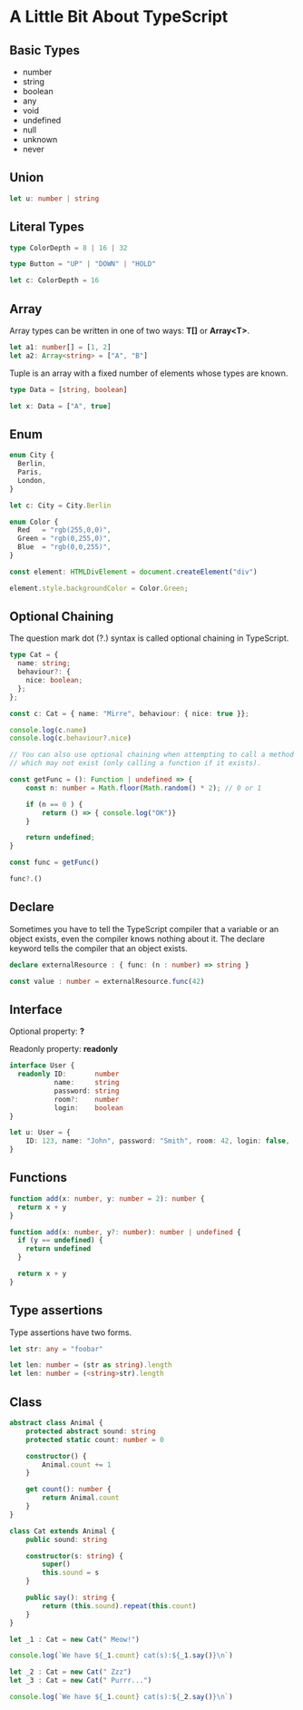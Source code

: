 # A Little Bit About TypeScript

## Basic Types

* number
* string
* boolean
* any
* void
* undefined
* null
* unknown
* never

## Union

```typescript
let u: number | string
```

## Literal Types

```typescript
type ColorDepth = 8 | 16 | 32

type Button = "UP" | "DOWN" | "HOLD"

let c: ColorDepth = 16
```

## Array

Array types can be written in one of two ways: __T[]__ or __Array\<T\>__.

```typescript
let a1: number[] = [1, 2]
let a2: Array<string> = ["A", "B"]
```

Tuple is an array with a fixed number of elements whose types are known.

```typescript
type Data = [string, boolean]

let x: Data = ["A", true]
```

## Enum

```typescript
enum City {
  Berlin,
  Paris,
  London,
}

let c: City = City.Berlin

enum Color {
  Red   = "rgb(255,0,0)",
  Green = "rgb(0,255,0)",
  Blue  = "rgb(0,0,255)",
}

const element: HTMLDivElement = document.createElement("div")

element.style.backgroundColor = Color.Green;
```

## Optional Chaining

The question mark dot (?.) syntax is called optional chaining in TypeScript.

```typescript
type Cat = {
  name: string;
  behaviour?: {
    nice: boolean;
  };
};

const c: Cat = { name: "Mirre", behaviour: { nice: true }};

console.log(c.name)
console.log(c.behaviour?.nice)

// You can also use optional chaining when attempting to call a method
// which may not exist (only calling a function if it exists).

const getFunc = (): Function | undefined => {
    const n: number = Math.floor(Math.random() * 2); // 0 or 1

    if (n == 0 ) {
        return () => { console.log("OK")}
    }

    return undefined;
}

const func = getFunc()

func?.()
```

## Declare

Sometimes you have to tell the TypeScript compiler that a variable or an object exists, even the compiler knows nothing about it. The declare keyword tells the compiler that an object exists.

```typescript
declare externalResource : { func: (n : number) => string }

const value : number = externalResource.func(42)
```

## Interface

Optional property: __?__

Readonly property: __readonly__

```typescript
interface User {
  readonly ID:       number
           name:     string
           password: string
           room?:    number
           login:    boolean
}

let u: User = {
    ID: 123, name: "John", password: "Smith", room: 42, login: false,
}
```
## Functions

```typescript
function add(x: number, y: number = 2): number {
  return x + y
}

function add(x: number, y?: number): number | undefined {
  if (y == undefined) {
    return undefined
  }

  return x + y
}
```

## Type assertions

Type assertions have two forms.

```typescript
let str: any = "foobar"

let len: number = (str as string).length
let len: number = (<string>str).length
```

## Class

```typescript
abstract class Animal {
    protected abstract sound: string
    protected static count: number = 0

    constructor() {
        Animal.count += 1
    }

    get count(): number {
        return Animal.count
    }
}

class Cat extends Animal {
    public sound: string

    constructor(s: string) {
        super()
        this.sound = s
    }

    public say(): string {
        return (this.sound).repeat(this.count)
    }
}

let _1 : Cat = new Cat(" Meow!")

console.log(`We have ${_1.count} cat(s):${_1.say()}\n`)

let _2 : Cat = new Cat(" Zzz")
let _3 : Cat = new Cat(" Purrr...")

console.log(`We have ${_1.count} cat(s):${_2.say()}\n`)
```